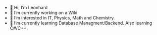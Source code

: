 - 👋 Hi, I’m Leonhard
- 🔭 I’m currently working on a Wiki
- 👀 I’m interested in IT, Physics, Math and Chemistry.
- 🌱 I’m currently learning Database Managment/Backend. Also learning C#/C++.
